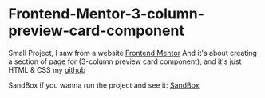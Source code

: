 # Frontend-Mentor-3-column-preview-card-component
Small Project, I saw from a website [Frontend Mentor](https://www.frontendmentor.io/challenges/3column-preview-card-component-pH92eAR2-) And it's about creating a section of page for (3-column preview card component), and it's just HTML & CSS my [github](https://github.com/Ahmed-Wasl)

SandBox
if you wanna run the project and see it: [SandBox](https://codesandbox.io/p/sandbox/frontend-mentor-3-column-preview-card-component-mfjq9k)
